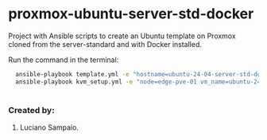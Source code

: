 # proxmox-ubuntu-server-std-docker
Project with Ansible scripts to create an Ubuntu template on Proxmox cloned from the server-standard and with Docker installed.

Run the command in the terminal:
```bash
  ansible-playbook template.yml -e "hostname=ubuntu-24-04-server-std-docker"
  ansible-playbook kvm_setup.yml -e "node=edge-pve-01 vm_name=ubuntu-24-04-server-std-docker"
```

#
### Created by:

1. Luciano Sampaio.
